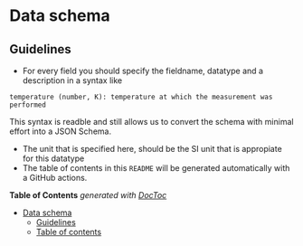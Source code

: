 # Data schema 

## Guidelines 

- For every field you should specify the fieldname, datatype and a description in a syntax like 
 
```
temperature (number, K): temperature at which the measurement was performed
```

This syntax is readble and still allows us to convert the schema with minimal effort into a JSON Schema.

- The unit that is specified here, should be the SI unit that is appropiate for this datatype
- The table of contents in this `README` will be generated automatically with a GitHub actions. 

<!-- START doctoc generated TOC please keep comment here to allow auto update -->
<!-- DON'T EDIT THIS SECTION, INSTEAD RE-RUN doctoc TO UPDATE -->
**Table of Contents**  *generated with [DocToc](https://github.com/thlorenz/doctoc)*

- [Data schema](#data-schema)
  - [Guidelines](#guidelines)
  - [Table of contents](#table-of-contents)

<!-- END doctoc generated TOC please keep comment here to allow auto update -->


